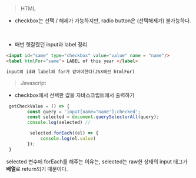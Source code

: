 > HTML
- checkbox는 선택 / 해제가 가능하지만, radio button은 (선택해제가) 불가능하다.
<br/>

- 매번 헷갈렸던 input과 label 정리
``` html
<input id="same" type="checkbox" value="value" name = "name"/>
<label htmlFor="same"> LABEL of this year </label>

input의 id와 label의 for가 같아야한다(JSX에선 htmlFor)
```

> Javascript

- checkbox에서 선택한 값을 자바스크립트에서 출력하기

``` javascript
 getCheckValue = () => {
        const query = 'input[name="name"]:checked'; 
        const selected = document.querySelectorAll(query);
        console.log(selected) // 

         selected.forEach((el) => {
             console.log(el.value)
        });
 }
```
selected 변수에 forEach를 해주는 이유는, selected는 raw한 상태의 input 태그가 <b>배열</b>로 return되기 때문이다. 
